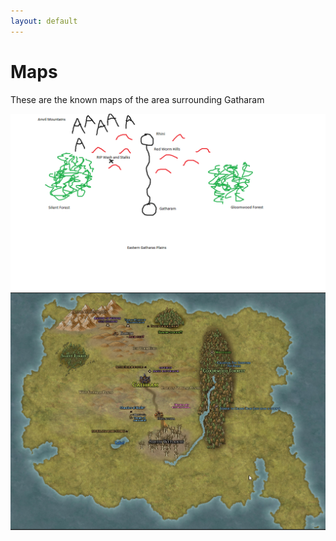 ```yaml
---
layout: default
---
```

# Maps

These are the known maps of the area surrounding Gatharam

![Session 1](./assets/1.png)
![Session 8](./assets/6.png)
